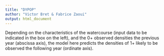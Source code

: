 ```yaml
---
title: "DYPOP"
author: "Victor Bret & Fabrice Zaoui"
output: html_document
---
```


Depending on the characteristics of the watercourse (input data to be indicated in the box on the left), and the 0+ observed densities the previous year (abscissa axis), the model here predicts the densities of 1+ likely to be observed the following year (ordinate axis).
